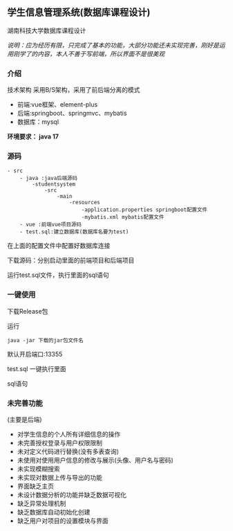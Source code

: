## 学生信息管理系统(数据库课程设计)

湖南科技大学数据库课程设计




<i>说明：应为经历有限，只完成了基本的功能，大部分功能还未实现完善，刚好是运用刚学了的内容，本人不善于写前端，所以界面不是很美观</i>

### 介绍
技术架构
采用B/S架构，采用了前后端分离的模式

- 前端:vue框架、element-plus
- 后端:springboot、springmvc、mybatis
- 数据库：mysql


<b>环境要求： java 17</b>  
### 源码

```
- src
    - java :java后端源码
        -studentsystem
            -src
                -main
                    -resources
                        -application.properties springboot配置文件
                        -mybatis.xml mybatis配置文件
    - vue :前端vue项目源码
    - test.sql:建立数据库(数据库名要为test)
```

在上面的配置文件中配置好数据库连接

下载源码：分别启动里面的前端项目和后端项目

运行test.sql文件，执行里面的sql语句





### 一键使用

下载Release包


运行

```
java -jar 下载的jar包文件名
```

默认开启端口:13355

test.sql 一键执行里面

sql语句

### 未完善功能
(主要是后端)
- 对学生信息的个人所有详细信息的操作
- 未完善授权登录与用户权限限制
- 未对定义代码进行替换(没有多表查询)
- 未使用对使用用户信息的修改与展示(头像、用户名与密码)
- 未实现模糊搜索
- 未实现对数据上传与导出的功能
- 界面缺乏主页
- 未设计数据分析的功能并缺乏数据可视化
- 缺乏异常处理机制
- 缺乏数据库自动初始化创建
- 缺乏用户对项目的设置模块与界面